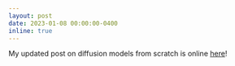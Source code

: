 ```yaml
---
layout: post
date: 2023-01-08 00:00:00-0400
inline: true
---
```


My updated post on diffusion models from scratch is online [here](/2023/intro-to-diffusion/)!